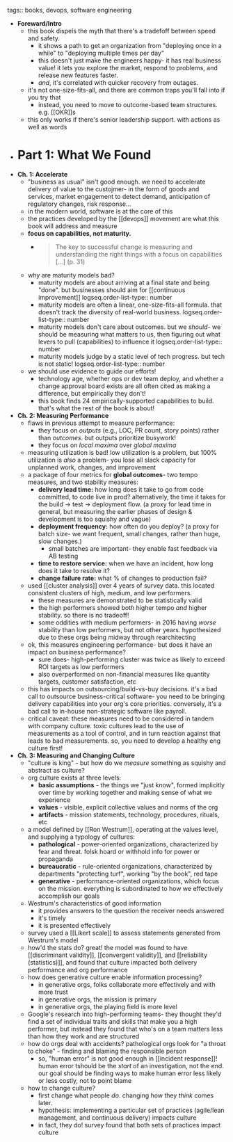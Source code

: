 tags:: books, devops, software engineering

- **Foreward/Intro**
	- this book dispels the myth that there's a tradefoff between speed and safety.
		- it shows a path to get an organization from "deploying once in a while" to "deploying multiple times per day"
		- this doesn't just make the engineers happy- it has real business value! it lets you explore the market, respond to problems, and release new features faster.
		- _and_, it's correlated with quicker recovery from outages.
	- it's not one-size-fits-all, and there are common traps you'll fall into if you try that
		- instead, you need to move to outcome-based team structures. e.g. [[OKR]]s
	- this only works if there's senior leadership support. with actions as well as words
- # Part 1: What We Found
- **Ch. 1: Accelerate**
	- "business as usual" isn't good enough. we need to accelerate delivery of value to the custojmer- in the form of goods and services, market engagement to detect demand, anticipation of regulatory changes, risk response...
	- in the modern world, software is at the core of this
	- the practices developed by the [[devops]] movement are what this book will address and measure
	- **focus on capabilities, not maturity.**
		- > The key to successful change is measuring and understanding the right things with a focus on capabilities [...]
		  (p. 31)
	- why are maturity models bad?
		- maturity models are about arriving at a final state and being "done". but businesses should aim for [[continuous improvement]]
		  logseq.order-list-type:: number
		- maturity models are often a linear, one-size-fits-all formula. that doesn't track the diversity of real-world business.
		  logseq.order-list-type:: number
		- maturity models don't care about outcomes. but we _should_- we should be measuring what matters to us, then figuring out what levers to pull (capabilities) to influence it
		  logseq.order-list-type:: number
		- maturity models judge by a static level of tech progress. but tech is not static!
		  logseq.order-list-type:: number
	- we should use evidence to guide our efforts!
		- technology age, whether ops or dev team deploy, and whether a change approval board exists are all often cited as making a difference, but empirically they don't!
		- this book finds 24 empirically-supported capabilities to build. that's what the rest of the book is about!
- **Ch. 2: Measuring Performance**
	- flaws in previous attempt to measure performance:
		- they focus on *outputs* (e.g., LOC, PR count, story points) rather than *outcomes*. but outputs prioritize busywork!
		- they focus on *local maxima* over *global maxima*
	- measuring utilization is bad! low utilization is a problem, but 100% utilization is _also_ a problem- you lose all slack capacity for unplanned work, changes, and improvement
	- a package of four metrics for **global outcomes**- two tempo measures, and two stability measures:
		- **delivery lead time:** how long does it take to go from code committed, to code live in prod? alternatively, the time it takes for the build -> test -> deployment flow. (a proxy for lead time in general, but measuring the earlier phases of design & development is too squishy and vague)
		- **deployment frequency:** how often do you deploy? (a proxy for batch size- we want frequent, small changes, rather than huge, slow changes.)
			- small batches are important- they enable fast feedback via AB testing
		- **time to restore service:** when we have an incident, how long does it take to resolve it?
		- **change failure rate:** what % of changes to production fail?
	- used [[cluster analysis]] over 4 years of survey data. this located consistent clusters of high, medium, and low performers.
		- these measures are demonstrated to be statistically valid
		- the high performers showed both higher tempo _and_ higher stability. so there is no tradeoff!
		- some oddities with medium performers- in 2016 having _worse_ stability than low performers, but not other years. hypothesized due to these orgs being midway through rearchitecting
	- ok, this measures engineering performance- but does it have an impact on business performance?
		- sure does- high-performing cluster was twice as likely to exceed ROI targets as low performers
		- also overperformed on non-financial measures like quantity targets, customer satisfaction, etc
	- this has impacts on outsourcing/build-vs-buy decisions. it's a bad call to outsource business-critical software- you need to be bringing delivery capabilities into your org's core priorities. conversely, it's a bad call to in-house non-strategic software like payroll.
	- critical caveat: these measures need to be considered in tandem with company culture. toxic cultures lead to the use of measurements as a tool of control, and in turn reaction against that leads to bad measurements. so, you need to develop a healthy eng culture first!
- **Ch. 3: Measuring and Changing Culture**
	- "culture is king" - but how do we _measure_ something as squishy and abstract as culture?
	- org culture exists at three levels:
		- **basic assumptions** - the things we "just know", formed implicitly over time by working together and making sense of what we experience
		- **values** - visible, explicit collective values and norms of the org
		- **artifacts** - mission statements, technology, procedures, rituals, etc
	- a model defined by [[Ron Westrum]], operating at the values level, and supplying a typology of cultures:
		- **pathological** - power-oriented organizations, characterized by fear and threat. folsk hoard or withhold info for power or propaganda
		- **bureaucratic** - rule-oriented organizations, characterized by departments "protecting turf", working "by the book", red tape
		- **generative** - performance-oriented organizations, which focus on the mission. everything is subordinated to how we effectively accomplish our goals
	- Westrum's characteristics of good information
		- it provides answers to the question the receiver needs answered
		- it's timely
		- it is presented effectively
	- survey used a [[Likert scale]] to assess statements generated from Westrum's model
	- how'd the stats do? great! the model was found to have [[discriminant validity]], [[convergent validity]], and [[reliability (statistics)]], and found that culture impacted both delivery performance and org performance
	- how does generative culture enable information processing?
		- in generative orgs, folks collaborate more effectively and with more trust
		- in generative orgs, the mission is primary
		- in generative orgs, the playing field is more level
	- Google's research into high-performing teams- they thought they'd find a set of individual traits and skills that make you a high performer, but instead they found that who's on a team matters less than how they work and are structured
	- how do orgs deal with accidents? pathological orgs look for "a throat to choke" - finding and blaming the responsible person
		- so, "human error" is not good enough in [[incident response]]! human error tshould be the _start_ of an investigation, not the end. our goal should be finding ways to make human error less likely or less costly, not to point blame
	- how to change culture?
		- first change what people *do*. changing how they *think* comes later.
		- hypothesis: implementing a particular set of practices (agile/lean management, and continuous delivery) impacts culture
		- in fact, they do! survey found that both sets of practices impact culture